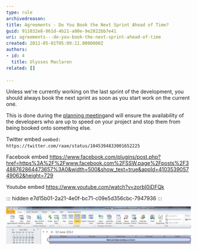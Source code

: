 ```yaml
---
type: rule
archivedreason: 
title: Agreements - Do You Book the Next Sprint Ahead of Time?
guid: 911032e8-861d-4b21-a00e-9e2822bb7e41
uri: agreements---do-you-book-the-next-sprint-ahead-of-time
created: 2012-05-01T05:09:11.0000000Z
authors:
- id: 4
  title: Ulysses Maclaren
related: []

---
```


Unless we're currently working on the last sprint of the development, you should always book the next sprint as soon as you start work on the current one. 
<!--endintro-->

This is done during the [planning meeting](/Management/RulesToBetterScrumUsingTFS/Pages/SprintPlanning%28WHAT%29Meeting.aspx)and will ensure the availability of the developers who are up to speed on your project and stop them from being booked onto something else.

Twitter embed
`oembed: https://twitter.com/raae/status/1045394833001652225`

Facebook embed
https://www.facebook.com/plugins/post.php?href=https%3A%2F%2Fwww.facebook.com%2FSSW.page%2Fposts%2F3488762864473657%3A0&width=500&show_text=true&appId=410353905749062&height=729

Youtube embed
https://www.youtube.com/watch?v=zorbI0iDFQk

::: hidden
e7d15b01-2a21-4e0f-bc71-c09e5d356cbc-7947936
:::

![If you have booked the guys in, you will have an appointment like this in your Outlook.](Scheduled_Appointment.jpg)
